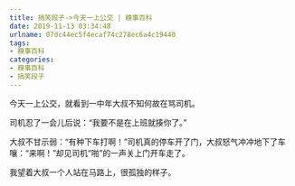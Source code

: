 ```yaml
---
title: 搞笑段子->今天一上公交 | 糗事百科
date: 2019-11-13 03:34:48
urlname: 07dc44ec5f4ecaf74c278ec6a4c19440
tags: 
- 糗事百科
categories:
- 糗事百科
- 搞笑段子
---
```

今天一上公交，就看到一中年大叔不知何故在骂司机。

司机忍了一会儿后说：“我要不是在上班就揍你了。”

大叔不甘示弱：“有种下车打啊！”司机真的停车开了门，大叔怒气冲冲地下了车嚷：“来啊！”却见司机“啪”的一声关上门开车走了。

我望着大叔一个人站在马路上，很孤独的样子。


